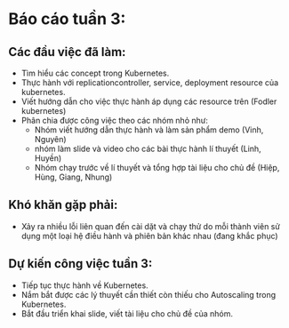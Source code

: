 # Báo cáo tuần 3:
## Các đầu việc đã làm:
+ Tìm hiểu các concept trong Kubernetes.
+ Thực hành với replicationcontroller, service, deployment resource của kubernetes.
+ Viết hướng dẫn cho việc thực hành áp dụng các resource trên (Fodler kubernetes)
+ Phân chia được công việc theo các nhóm nhỏ như:
    + Nhóm viết hướng dẫn thực hành và làm sản phẩm demo (Vinh, Nguyên)
    + nhóm làm slide và video cho các bài thực hành lí thuyết (Linh, Huyền)
    + Nhóm chạy trước về lí thuyết và tổng hợp tài liệu cho chủ đề (Hiệp, Hùng, Giang, Nhung)
## Khó khăn gặp phải:
+ Xảy ra nhiều lỗi liên quan đến cài dặt và chạy thử do mỗi thành viên sử dụng một loại hệ điều hành và phiên bản khác nhau (đang khắc phục)
## Dự kiến công việc tuần 3:
+ Tiếp tục thực hành về Kubernetes.
+ Nắm bắt được các lý thuyết cần thiết còn thiếu cho Autoscaling trong Kubernetes.
+ Bắt đầu triển khai slide, viết tài liệu cho chủ đề của nhóm.

